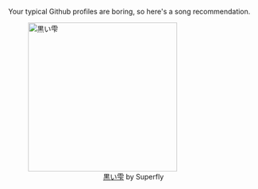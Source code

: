 Your typical Github profiles are boring, so here's a song recommendation.
<figure><img width="300" height="300" src="https://i.scdn.co/image/ab67616d0000b273efe4fef9ee5697deaa16387e" alt="黒い雫" /><figcaption align="center"><a href="https://open.spotify.com/track/10BJoKg5i2sMCY8X0HlvDg" target="_blank">黒い雫</a> by Superfly</figcaption></figure>
